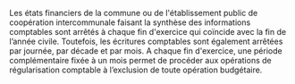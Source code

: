 Les états financiers de la commune ou de l'établissement public de coopération intercommunale faisant la synthèse des informations comptables sont arrêtés à chaque fin d'exercice qui coïncide avec la fin de l’année civile.
Toutefois, les écritures comptables sont également arrêtées par journée, par décade et par mois.
A chaque fin d'exercice, une période complémentaire fixée à un mois permet de procéder aux opérations de régularisation comptable à l’exclusion de toute opération budgétaire.